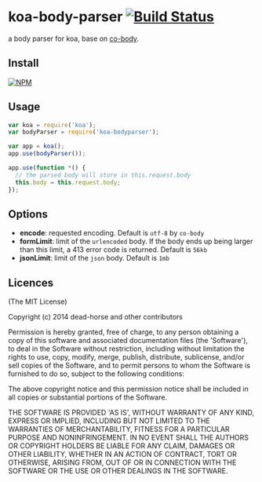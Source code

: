 koa-body-parser [![Build Status](https://secure.travis-ci.org/koajs/body-parser.png)](http://travis-ci.org/koajs/body-parser)
===============

a body parser for koa, base on [co-body](https://github.com/visionmedia/co-body).

## Install

[![NPM](https://nodei.co/npm/koa-bodyparser.png?downloads=true)](https://nodei.co/npm/koa-bodyparser/)

## Usage

```js
var koa = require('koa');
var bodyParser = require('koa-bodyparser');

var app = koa();
app.use(bodyParser());

app.use(function *() {
  // the parsed body will store in this.request.body
  this.body = this.request.body;
});
```

## Options

* **encode**: requested encoding. Default is `utf-8` by `co-body`
* **formLimit**: limit of the `urlencoded` body. If the body ends up being larger than this limit, a 413 error code is returned. Default is `56kb`
* **jsonLimit**: limit of the `json` body. Default is `1mb`

## Licences
(The MIT License)

Copyright (c) 2014 dead-horse and other contributors

Permission is hereby granted, free of charge, to any person obtaining a copy of this software and associated documentation files (the 'Software'), to deal in the Software without restriction, including without limitation the rights to use, copy, modify, merge, publish, distribute, sublicense, and/or sell copies of the Software, and to permit persons to whom the Software is furnished to do so, subject to the following conditions:

The above copyright notice and this permission notice shall be included in all copies or substantial portions of the Software.

THE SOFTWARE IS PROVIDED 'AS IS', WITHOUT WARRANTY OF ANY KIND, EXPRESS OR IMPLIED, INCLUDING BUT NOT LIMITED TO THE WARRANTIES OF MERCHANTABILITY, FITNESS FOR A PARTICULAR PURPOSE AND NONINFRINGEMENT. IN NO EVENT SHALL THE AUTHORS OR COPYRIGHT HOLDERS BE LIABLE FOR ANY CLAIM, DAMAGES OR OTHER LIABILITY, WHETHER IN AN ACTION OF CONTRACT, TORT OR OTHERWISE, ARISING FROM, OUT OF OR IN CONNECTION WITH THE SOFTWARE OR THE USE OR OTHER DEALINGS IN THE SOFTWARE.

